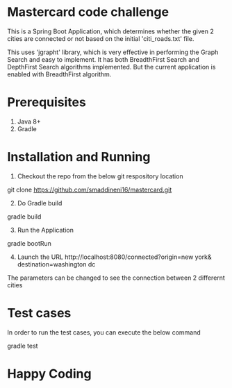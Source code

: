 # Mastercard code challenge

This is a Spring Boot Application, which determines whether the given 2 cities are connected or not based on the initial 'citi_roads.txt' file.

This uses 'jgrapht' library, which is very effective in performing the Graph Search and easy to implement. It has both BreadthFirst Search and DepthFirst Search algorithms implemented. But the current application is enabled with BreadthFirst algorithm.

# Prerequisites

1) Java 8+
2) Gradle

# Installation and Running

1) Checkout the repo from the below git respository location

git clone https://github.com/smaddineni16/mastercard.git

2) Do Gradle build

gradle build

3) Run the Application

gradle bootRun

4) Launch the URL http://localhost:8080/connected?origin=new york& destination=washington dc
  
  The parameters can be changed to see the connection between 2 differernt cities
  
# Test cases

In order to run the test cases, you can execute the below command

gradle test

# Happy Coding
